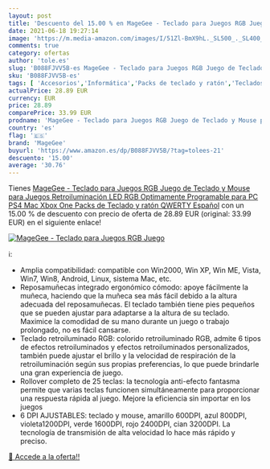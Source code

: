 ```yaml
---
layout: post
title: 'Descuento del 15.00 % en MageGee - Teclado para Juegos RGB Juego '
date: 2021-06-18 19:27:14
image: 'https://m.media-amazon.com/images/I/51Zl-BmX9hL._SL500_._SL400_.jpg'
comments: true
category: ofertas
author: 'tole.es'
slug: 'B088FJVV5B-es MageGee - Teclado para Juegos RGB Juego de Teclado y Mouse...'
sku: 'B088FJVV5B-es'
tags: [ 'Accesorios','Informática','Packs de teclado y ratón','Teclados, ratones y periféricos de entrada','magegee','ps4','xbox', ]
actualPrice: 28.89 EUR
currency: EUR
price: 28.89
comparePrice: 33.99 EUR
prodname: 'MageGee - Teclado para Juegos RGB Juego de Teclado y Mouse para Juegos Retroiluminación LED RGB Optimamente Programable para PC PS4 Mac Xbox One Packs de Teclado y ratón QWERTY Español'
country: 'es'
flag: '🇪🇸'
brand: 'MageGee'
buyurl: 'https://www.amazon.es/dp/B088FJVV5B/?tag=tolees-21'
descuento: '15.00'
average: '30.76'
---
```


Tienes [MageGee - Teclado para Juegos RGB Juego de Teclado y Mouse para Juegos Retroiluminación LED RGB Optimamente Programable para PC PS4 Mac Xbox One Packs de Teclado y ratón QWERTY Español](https://www.amazon.es/dp/B088FJVV5B/?tag=tolees-21) con un 15.00 % de descuento con precio de oferta de 28.89 EUR (original: 33.99 EUR) en el siguiente enlace!

[![MageGee - Teclado para Juegos RGB Juego ](https://m.media-amazon.com/images/I/51Zl-BmX9hL._SL500_._SL400_.jpg)](https://www.amazon.es/dp/B088FJVV5B/?tag=tolees-21)

ℹ️:

- Amplia compatibilidad: compatible con Win2000, Win XP, Win ME, Vista, Win7, Win8, Android, Linux, sistema Mac, etc.
- Reposamuñecas integrado ergonómico cómodo: apoye fácilmente la muñeca, haciendo que la muñeca sea más fácil debido a la altura adecuada del reposamuñecas. El teclado también tiene pies pequeños que se pueden ajustar para adaptarse a la altura de su teclado. Maximice la comodidad de su mano durante un juego o trabajo prolongado, no es fácil cansarse.
- Teclado retroiluminado RGB: colorido retroiluminado RGB, admite 6 tipos de efectos retroiluminados y efectos retroiluminados personalizados, también puede ajustar el brillo y la velocidad de respiración de la retroiluminación según sus propias preferencias, lo que puede brindarle una gran experiencia de juego.
- Rollover completo de 25 teclas: la tecnología anti-efecto fantasma permite que varias teclas funcionen simultáneamente para proporcionar una respuesta rápida al juego. Mejore la eficiencia sin importar en los juegos
- 6 DPI AJUSTABLES: teclado y mouse, amarillo 600DPI, azul 800DPI, violeta1200DPI, verde 1600DPI, rojo 2400DPI, cian 3200DPI. La tecnología de transmisión de alta velocidad lo hace más rápido y preciso.

[🛒 Accede a la oferta!!](https://www.amazon.es/dp/B088FJVV5B/?tag=tolees-21)
